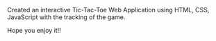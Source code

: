 
Created an interactive Tic-Tac-Toe Web Application using HTML, CSS, JavaScript with the tracking of the game.

Hope you enjoy it!!
